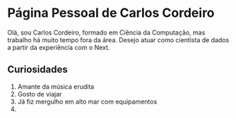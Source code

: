 # Página Pessoal de Carlos Cordeiro

Olá, sou Carlos Cordeiro, formado em Ciência da Computação, mas trabalho há
muito tempo fora da área. Desejo atuar como cientista de dados a partir da 
experiência com o Next.

## Curiosidades

1. Amante da música erudita
2. Gosto de viajar
3. Já fiz mergulho em alto mar com equipamentos
4. 
